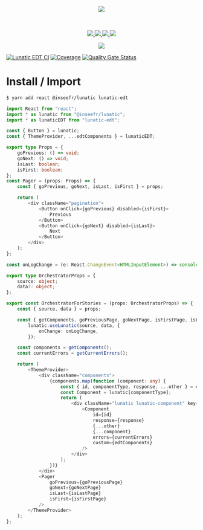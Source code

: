 <p align="center">
    <img src="https://user-images.githubusercontent.com/6702424/80216211-00ef5280-863e-11ea-81de-59f3a3d4b8e4.png">  
</p>
<p align="center">
    <i></i>
    <br>
    <br>
    <a href="https://github.com/InseeFrLab/lunatic-edt/actions">
      <img src="https://github.com/InseeFrLab/lunatic-edt/workflows/ci/badge.svg?branch=main">
    </a>
    <a href="https://bundlephobia.com/package/lunatic-edt">
      <img src="https://img.shields.io/bundlephobia/minzip/lunatic-edt">
    </a>
    <a href="https://www.npmjs.com/package/lunatic-edt">
      <img src="https://img.shields.io/npm/dw/lunatic-edt">
    </a>
    <a href="https://opensource.org/licenses/MIT">
      <img src="https://img.shields.io/badge/license-MIT-blue">
    </a>
</p>
<p align="center">
  <a href="https://inseefrlab.github.io/lunatic-edt/" target="_blank"><img src="https://raw.githubusercontent.com/storybooks/brand/master/badge/badge-storybook.svg"></a>
</p>

[![Lunatic EDT CI](https://github.com/InseeFrLab/lunatic-edt/actions/workflows/ci.yaml/badge.svg)](https://github.com/InseeFrLab/lunatic-edt/actions/workflows/ci.yaml)
[![Coverage](https://sonarcloud.io/api/project_badges/measure?project=InseeFrLab_lunatic-edt&metric=coverage)](https://sonarcloud.io/dashboard?id=InseeFrLab_lunatic-edt)
[![Quality Gate Status](https://sonarcloud.io/api/project_badges/measure?project=InseeFrLab_lunatic-edt&metric=alert_status)](https://sonarcloud.io/dashboard?id=InseeFrLab_lunatic-edt)

# Install / Import

```bash
$ yarn add react @inseefr/lunatic lunatic-edt
```

```typescript
import React from "react";
import * as lunatic from "@inseefr/lunatic";
import * as lunaticEDT from "lunatic-edt";

const { Button } = lunatic;
const { ThemeProvider, ...edtComponents } = lunaticEDT;

export type Props = {
    goPrevious: () => void;
    goNext: () => void;
    isLast: boolean;
    isFirst: boolean;
};
const Pager = (props: Props) => {
    const { goPrevious, goNext, isLast, isFirst } = props;

    return (
        <div className="pagination">
            <Button onClick={goPrevious} disabled={isFirst}>
                Previous
            </Button>
            <Button onClick={goNext} disabled={isLast}>
                Next
            </Button>
        </div>
    );
};

const onLogChange = (e: React.ChangeEvent<HTMLInputElement>) => console.log("onChange", { ...e });

export type OrchestratorProps = {
    source: object;
    data?: object;
};

export const OrchestratorForStories = (props: OrchestratorProps) => {
    const { source, data } = props;

    const { getComponents, goPreviousPage, goNextPage, isFirstPage, isLastPage, getCurrentErrors } =
        lunatic.useLunatic(source, data, {
            onChange: onLogChange,
        });

    const components = getComponents();
    const currentErrors = getCurrentErrors();

    return (
        <ThemeProvider>
            <div className="components">
                {components.map(function (component: any) {
                    const { id, componentType, response, ...other } = component;
                    const Component = lunatic[componentType];
                    return (
                        <div className="lunatic lunatic-component" key={`component-${id}`}>
                            <Component
                                id={id}
                                response={response}
                                {...other}
                                {...component}
                                errors={currentErrors}
                                custom={edtComponents}
                            />
                        </div>
                    );
                })}
            </div>
            <Pager
                goPrevious={goPreviousPage}
                goNext={goNextPage}
                isLast={isLastPage}
                isFirst={isFirstPage}
            />
        </ThemeProvider>
    );
};
```
